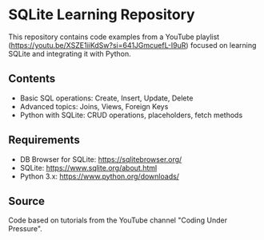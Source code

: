 # SQLite Learning Repository

This repository contains code examples from a YouTube playlist (https://youtu.be/XSZE1iiKdSw?si=641JGmcuefL-I9uR) focused on learning SQLite and integrating it with Python.

## Contents

- Basic SQL operations: Create, Insert, Update, Delete
- Advanced topics: Joins, Views, Foreign Keys
- Python with SQLite: CRUD operations, placeholders, fetch methods

## Requirements

- DB Browser for SQLite: https://sqlitebrowser.org/  
- SQLite: https://www.sqlite.org/about.html  
- Python 3.x: https://www.python.org/downloads/

## Source

Code based on tutorials from the YouTube channel "Coding Under Pressure".
